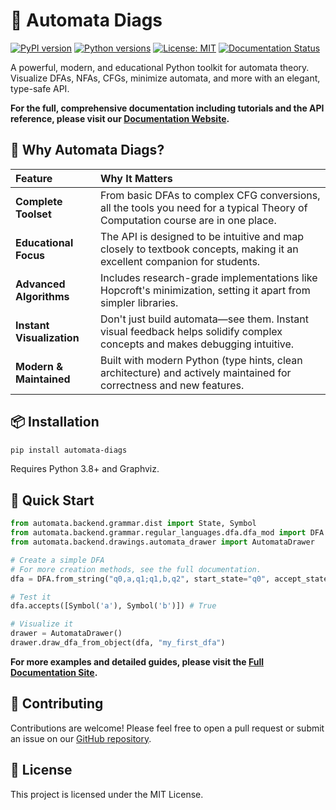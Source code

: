 # 🤖 Automata Diags

[![PyPI version](https://badge.fury.io/py/automata-diags.svg)](https://pypi.org/project/automata-diags/)
[![Python versions](https://img.shields.io/pypi/pyversions/automata-diags.svg)](https://pypi.org/project/automata-diags/)
[![License: MIT](https://img.shields.io/badge/License-MIT-yellow.svg)](https://opensource.org/licenses/MIT)
[![Documentation Status](https://readthedocs.org/projects/automata-diags/badge/?version=latest)](https://automata-diags.readthedocs.io/en/latest/?badge=latest)

A powerful, modern, and educational Python toolkit for automata theory. Visualize DFAs, NFAs, CFGs, minimize automata, and more with an elegant, type-safe API.

**For the full, comprehensive documentation including tutorials and the API reference, please visit our [Documentation Website](https://automata-diags.readthedocs.io/).**

## 🤔 Why Automata Diags?

| Feature                 | Why It Matters                                                                                                             |
| :---------------------- | :------------------------------------------------------------------------------------------------------------------------- |
| **Complete Toolset**    | From basic DFAs to complex CFG conversions, all the tools you need for a typical Theory of Computation course are in one place. |
| **Educational Focus**   | The API is designed to be intuitive and map closely to textbook concepts, making it an excellent companion for students.      |
| **Advanced Algorithms** | Includes research-grade implementations like Hopcroft's minimization, setting it apart from simpler libraries.                |
| **Instant Visualization**| Don't just build automata—see them. Instant visual feedback helps solidify complex concepts and makes debugging intuitive.    |
| **Modern & Maintained** | Built with modern Python (type hints, clean architecture) and actively maintained for correctness and new features.           |

## 📦 Installation

```bash
pip install automata-diags
```
Requires Python 3.8+ and Graphviz.

## 🚀 Quick Start

```python
from automata.backend.grammar.dist import State, Symbol
from automata.backend.grammar.regular_languages.dfa.dfa_mod import DFA
from automata.backend.drawings.automata_drawer import AutomataDrawer

# Create a simple DFA
# For more creation methods, see the full documentation.
dfa = DFA.from_string("q0,a,q1;q1,b,q2", start_state="q0", accept_states={"q2"})

# Test it
dfa.accepts([Symbol('a'), Symbol('b')]) # True

# Visualize it
drawer = AutomataDrawer()
drawer.draw_dfa_from_object(dfa, "my_first_dfa")
```
**For more examples and detailed guides, please visit the [Full Documentation Site](https://automata-diags.readthedocs.io/).**

## 🤝 Contributing

Contributions are welcome! Please feel free to open a pull request or submit an issue on our [GitHub repository](https://github.com/Ajodo-Godson/automata_diags).

## 📄 License

This project is licensed under the MIT License. 


